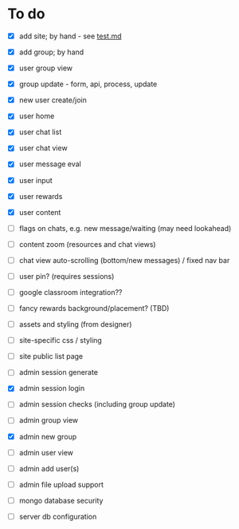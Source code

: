 # To do

- [x] add site; by hand - see [test.md](test.md)
- [x] add group; by hand
- [x] user group view
- [x] group update - form, api, process, update
- [x] new user create/join
- [x] user home
- [x] user chat list
- [x] user chat view
- [x] user message eval
- [x] user input
- [x] user rewards
- [x] user content
- [ ] flags on chats, e.g. new message/waiting (may need lookahead)
- [ ] content zoom (resources and chat views)
- [ ] chat view auto-scrolling (bottom/new messages) / fixed nav bar
- [ ] user pin? (requires sessions)
- [ ] google classroom integration??
- [ ] fancy rewards background/placement? (TBD)
- [ ] assets and styling (from designer)
- [ ] site-specific css / styling
- [ ] site public list page
- [ ] admin session generate
- [x] admin session login
- [ ] admin session checks (including group update)
- [ ] admin group view
- [x] admin new group
- [ ] admin user view
- [ ] admin add user(s)
- [ ] admin file upload support
- [ ] mongo database security
- [ ] server db configuration

